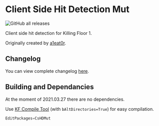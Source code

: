 # Client Side Hit Detection Mut

![GitHub all releases](https://img.shields.io/github/downloads/InsultingPros/CsHDMut/total)

Client side hit detection for Killing Floor 1.

Originally created by [a1eat0r](http://steamcommunity.com/profiles/76561198065101703).

## Changelog

You can view complete changelog [here](Docs/CHANGELOG.md).

## Building and Dependancies

At the moment of 2021.03.27 there are no dependencies.

Use [KF Compile Tool](https://github.com/InsultingPros/KFCompileTool) (with `bAltDirectories=True`) for easy compilation.

```cpp
EditPackages=CsHDMut
```
